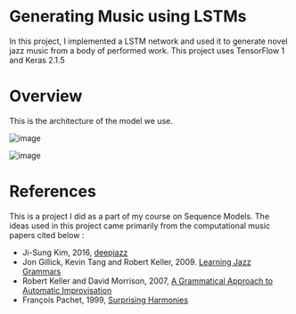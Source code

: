 # Generating Music using LSTMs
In this project, I implemented a LSTM network and used it to generate novel jazz music from a body of performed work. This project uses TensorFlow 1 and Keras 2.1.5

# Overview

This is the architecture of the model we use.

![image](https://user-images.githubusercontent.com/71698670/115972098-15746c80-a56a-11eb-9956-646204823f8a.png)

![image](https://user-images.githubusercontent.com/71698670/115972391-adbf2100-a56b-11eb-9417-81c6d32d1c1a.png)



# References

This is a project I did as a part of my course on Sequence Models. The ideas used in this project came primarily from the computational music papers cited below :

- Ji-Sung Kim, 2016, [deepjazz](https://github.com/jisungk/deepjazz)
- Jon Gillick, Kevin Tang and Robert Keller, 2009. [Learning Jazz Grammars](http://ai.stanford.edu/~kdtang/papers/smc09-jazzgrammar.pdf)
- Robert Keller and David Morrison, 2007, [A Grammatical Approach to Automatic Improvisation](http://smc07.uoa.gr/SMC07%20Proceedings/SMC07%20Paper%2055.pdf)
- François Pachet, 1999, [Surprising Harmonies](http://citeseerx.ist.psu.edu/viewdoc/download?doi=10.1.1.5.7473&rep=rep1&type=pdf)
